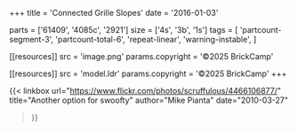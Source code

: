 +++
title = 'Connected Grille Slopes'
date  = '2016-01-03'

parts = ['61409', '4085c', '2921']
size  = ['4s', '3b', '1s']
tags  = [
  'partcount-segment-3',
  'partcount-total-6',
  'repeat-linear',
  'warning-instable',
]

[[resources]]
src              = 'image.png'
params.copyright = '©2025 BrickCamp'

[[resources]]
src              = 'model.ldr'
params.copyright = '©2025 BrickCamp'
+++

{{< linkbox
    url="https://www.flickr.com/photos/scruffulous/4466106877/"
    title="Another option for swoofty"
    author="Mike Pianta"
    date="2010-03-27"
>}}
